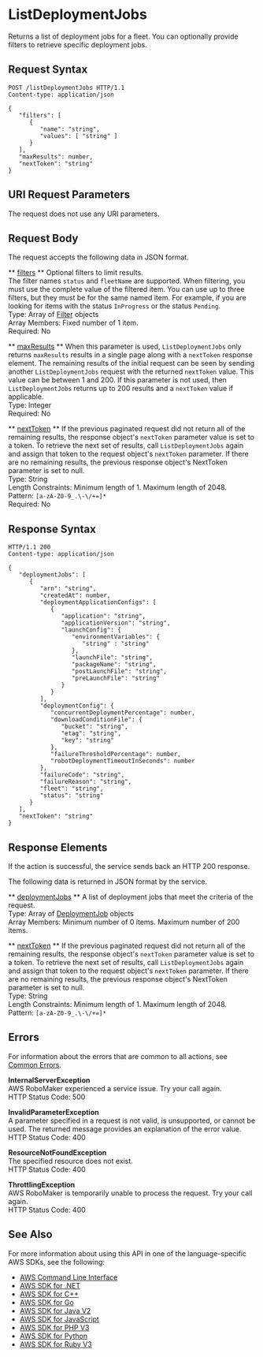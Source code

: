 # ListDeploymentJobs<a name="API_ListDeploymentJobs"></a>

Returns a list of deployment jobs for a fleet\. You can optionally provide filters to retrieve specific deployment jobs\. 

## Request Syntax<a name="API_ListDeploymentJobs_RequestSyntax"></a>

```
POST /listDeploymentJobs HTTP/1.1
Content-type: application/json

{
   "filters": [ 
      { 
         "name": "string",
         "values": [ "string" ]
      }
   ],
   "maxResults": number,
   "nextToken": "string"
}
```

## URI Request Parameters<a name="API_ListDeploymentJobs_RequestParameters"></a>

The request does not use any URI parameters\.

## Request Body<a name="API_ListDeploymentJobs_RequestBody"></a>

The request accepts the following data in JSON format\.

 ** [filters](#API_ListDeploymentJobs_RequestSyntax) **   <a name="robomaker-ListDeploymentJobs-request-filters"></a>
Optional filters to limit results\.  
The filter names `status` and `fleetName` are supported\. When filtering, you must use the complete value of the filtered item\. You can use up to three filters, but they must be for the same named item\. For example, if you are looking for items with the status `InProgress` or the status `Pending`\.  
Type: Array of [Filter](API_Filter.md) objects  
Array Members: Fixed number of 1 item\.  
Required: No

 ** [maxResults](#API_ListDeploymentJobs_RequestSyntax) **   <a name="robomaker-ListDeploymentJobs-request-maxResults"></a>
When this parameter is used, `ListDeploymentJobs` only returns `maxResults` results in a single page along with a `nextToken` response element\. The remaining results of the initial request can be seen by sending another `ListDeploymentJobs` request with the returned `nextToken` value\. This value can be between 1 and 200\. If this parameter is not used, then `ListDeploymentJobs` returns up to 200 results and a `nextToken` value if applicable\.   
Type: Integer  
Required: No

 ** [nextToken](#API_ListDeploymentJobs_RequestSyntax) **   <a name="robomaker-ListDeploymentJobs-request-nextToken"></a>
If the previous paginated request did not return all of the remaining results, the response object's `nextToken` parameter value is set to a token\. To retrieve the next set of results, call `ListDeploymentJobs` again and assign that token to the request object's `nextToken` parameter\. If there are no remaining results, the previous response object's NextToken parameter is set to null\.   
Type: String  
Length Constraints: Minimum length of 1\. Maximum length of 2048\.  
Pattern: `[a-zA-Z0-9_.\-\/+=]*`   
Required: No

## Response Syntax<a name="API_ListDeploymentJobs_ResponseSyntax"></a>

```
HTTP/1.1 200
Content-type: application/json

{
   "deploymentJobs": [ 
      { 
         "arn": "string",
         "createdAt": number,
         "deploymentApplicationConfigs": [ 
            { 
               "application": "string",
               "applicationVersion": "string",
               "launchConfig": { 
                  "environmentVariables": { 
                     "string" : "string" 
                  },
                  "launchFile": "string",
                  "packageName": "string",
                  "postLaunchFile": "string",
                  "preLaunchFile": "string"
               }
            }
         ],
         "deploymentConfig": { 
            "concurrentDeploymentPercentage": number,
            "downloadConditionFile": { 
               "bucket": "string",
               "etag": "string",
               "key": "string"
            },
            "failureThresholdPercentage": number,
            "robotDeploymentTimeoutInSeconds": number
         },
         "failureCode": "string",
         "failureReason": "string",
         "fleet": "string",
         "status": "string"
      }
   ],
   "nextToken": "string"
}
```

## Response Elements<a name="API_ListDeploymentJobs_ResponseElements"></a>

If the action is successful, the service sends back an HTTP 200 response\.

The following data is returned in JSON format by the service\.

 ** [deploymentJobs](#API_ListDeploymentJobs_ResponseSyntax) **   <a name="robomaker-ListDeploymentJobs-response-deploymentJobs"></a>
A list of deployment jobs that meet the criteria of the request\.  
Type: Array of [DeploymentJob](API_DeploymentJob.md) objects  
Array Members: Minimum number of 0 items\. Maximum number of 200 items\.

 ** [nextToken](#API_ListDeploymentJobs_ResponseSyntax) **   <a name="robomaker-ListDeploymentJobs-response-nextToken"></a>
If the previous paginated request did not return all of the remaining results, the response object's `nextToken` parameter value is set to a token\. To retrieve the next set of results, call `ListDeploymentJobs` again and assign that token to the request object's `nextToken` parameter\. If there are no remaining results, the previous response object's NextToken parameter is set to null\.   
Type: String  
Length Constraints: Minimum length of 1\. Maximum length of 2048\.  
Pattern: `[a-zA-Z0-9_.\-\/+=]*` 

## Errors<a name="API_ListDeploymentJobs_Errors"></a>

For information about the errors that are common to all actions, see [Common Errors](CommonErrors.md)\.

 **InternalServerException**   
AWS RoboMaker experienced a service issue\. Try your call again\.  
HTTP Status Code: 500

 **InvalidParameterException**   
A parameter specified in a request is not valid, is unsupported, or cannot be used\. The returned message provides an explanation of the error value\.  
HTTP Status Code: 400

 **ResourceNotFoundException**   
The specified resource does not exist\.  
HTTP Status Code: 400

 **ThrottlingException**   
AWS RoboMaker is temporarily unable to process the request\. Try your call again\.  
HTTP Status Code: 400

## See Also<a name="API_ListDeploymentJobs_SeeAlso"></a>

For more information about using this API in one of the language\-specific AWS SDKs, see the following:
+  [AWS Command Line Interface](https://docs.aws.amazon.com/goto/aws-cli/robomaker-2018-06-29/ListDeploymentJobs) 
+  [AWS SDK for \.NET](https://docs.aws.amazon.com/goto/DotNetSDKV3/robomaker-2018-06-29/ListDeploymentJobs) 
+  [AWS SDK for C\+\+](https://docs.aws.amazon.com/goto/SdkForCpp/robomaker-2018-06-29/ListDeploymentJobs) 
+  [AWS SDK for Go](https://docs.aws.amazon.com/goto/SdkForGoV1/robomaker-2018-06-29/ListDeploymentJobs) 
+  [AWS SDK for Java V2](https://docs.aws.amazon.com/goto/SdkForJavaV2/robomaker-2018-06-29/ListDeploymentJobs) 
+  [AWS SDK for JavaScript](https://docs.aws.amazon.com/goto/AWSJavaScriptSDK/robomaker-2018-06-29/ListDeploymentJobs) 
+  [AWS SDK for PHP V3](https://docs.aws.amazon.com/goto/SdkForPHPV3/robomaker-2018-06-29/ListDeploymentJobs) 
+  [AWS SDK for Python](https://docs.aws.amazon.com/goto/boto3/robomaker-2018-06-29/ListDeploymentJobs) 
+  [AWS SDK for Ruby V3](https://docs.aws.amazon.com/goto/SdkForRubyV3/robomaker-2018-06-29/ListDeploymentJobs) 
